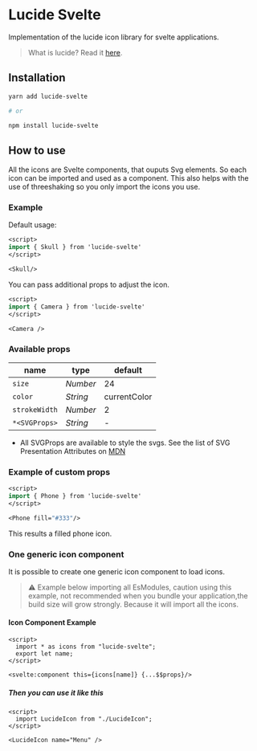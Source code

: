 # Lucide Svelte

Implementation of the lucide icon library for svelte applications.

> What is lucide? Read it [here](https://github.com/lucide-icons/lucide#what-is-lucide).

## Installation

```sh
yarn add lucide-svelte

# or

npm install lucide-svelte
```

## How to use

All the icons are Svelte components, that ouputs Svg elements. So each icon can be imported and used as a component. This also helps with the use of threeshaking so you only import the icons you use.

### Example

Default usage:

```sv
<script>
import { Skull } from 'lucide-svelte'
</script>

<Skull/>
```

You can pass additional props to adjust the icon.

```sv
<script>
import { Camera } from 'lucide-svelte'
</script>

<Camera />
```

### Available props

|  name          |   type   |  default
| -------------- | -------- | --------
| `size`         | *Number* | 24
| `color`        | *String* | currentColor
| `strokeWidth`  | *Number* | 2
| `*<SVGProps>`  | *String* | -

* All SVGProps are available to style the svgs. See the list of SVG Presentation Attributes on [MDN](https://developer.mozilla.org/en-US/docs/Web/SVG/Attribute/Presentation)

### Example of custom props

```sv
<script>
import { Phone } from 'lucide-svelte'
</script>

<Phone fill="#333"/>
```

This results a filled phone icon.

### One generic icon component

It is possible to create one generic icon component to load icons.

> :warning: Example below importing all EsModules, caution using this example, not recommended when you bundle your application,the build size will grow strongly. Because it will import all the icons.

#### Icon Component Example

``` svelte
<script>
  import * as icons from "lucide-svelte";
  export let name;
</script>

<svelte:component this={icons[name]} {...$$props}/>
```

##### Then you can use it like this

``` svelte
<script>
  import LucideIcon from "./LucideIcon";
</script>

<LucideIcon name="Menu" />
```
